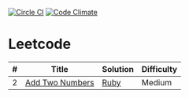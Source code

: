 [![Circle CI](https://circleci.com/gh/MityaLiu/leetcode.svg?style=shield)](https://circleci.com/gh/MityaLiu/leetcode)
[![Code Climate](https://codeclimate.com/github/MityaLiu/leetcode/badges/gpa.svg)](https://codeclimate.com/github/MityaLiu/leetcode)

# Leetcode

| # | Title | Solution | Difficulty |
|---| ----- | -------- | ---------- |
|2|[Add Two Numbers](https://leetcode.com/problems/add-two-numbers) | [Ruby](./algorithms/medium/add_two_numbers.rb)|Medium|
